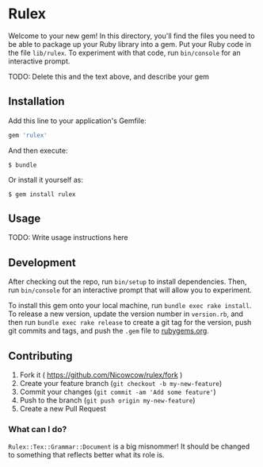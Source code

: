 # Rulex

Welcome to your new gem! In this directory, you'll find the files you need to be able to package up your Ruby library into a gem. Put your Ruby code in the file `lib/rulex`. To experiment with that code, run `bin/console` for an interactive prompt.

TODO: Delete this and the text above, and describe your gem

## Installation

Add this line to your application's Gemfile:

```ruby
gem 'rulex'
```

And then execute:

    $ bundle

Or install it yourself as:

    $ gem install rulex

## Usage

TODO: Write usage instructions here

## Development

After checking out the repo, run `bin/setup` to install dependencies. Then, run `bin/console` for an interactive prompt that will allow you to experiment.

To install this gem onto your local machine, run `bundle exec rake install`. To release a new version, update the version number in `version.rb`, and then run `bundle exec rake release` to create a git tag for the version, push git commits and tags, and push the `.gem` file to [rubygems.org](https://rubygems.org).

## Contributing

1. Fork it ( https://github.com/Nicowcow/rulex/fork )
2. Create your feature branch (`git checkout -b my-new-feature`)
3. Commit your changes (`git commit -am 'Add some feature'`)
4. Push to the branch (`git push origin my-new-feature`)
5. Create a new Pull Request


### What can I do?

`Rulex::Tex::Grammar::Document` is a big misnommer! It should be changed to something that reflects better what its role is.
